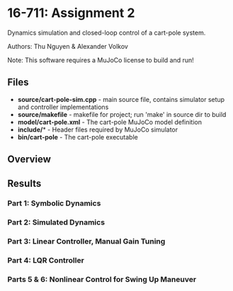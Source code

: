 # 16-711: Assignment 2
Dynamics simulation and closed-loop control of a cart-pole system.

Authors: Thu Nguyen & Alexander Volkov

Note: This software requires a MuJoCo license to build and run!

## Files
- **source/cart-pole-sim.cpp** - main source file, contains simulator setup and controller implementations
- **source/makefile** - makefile for project; run 'make' in source dir to build
- **model/cart-pole.xml** - The cart-pole MuJoCo model definition
- **include/*** - Header files required by MuJoCo simulator
- **bin/cart-pole** - The cart-pole executable

## Overview


## Results
### Part 1: Symbolic Dynamics

### Part 2: Simulated Dynamics

### Part 3: Linear Controller, Manual Gain Tuning

### Part 4: LQR Controller

### Parts 5 & 6: Nonlinear Control for Swing Up Maneuver
